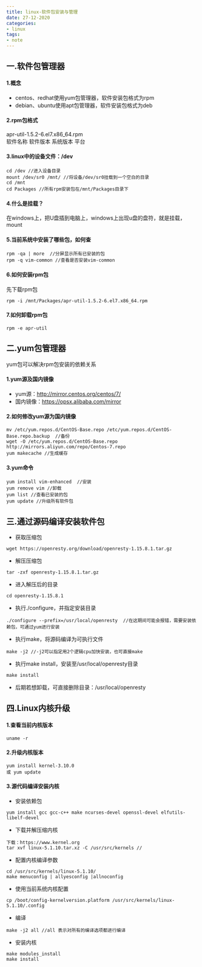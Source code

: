 ```yaml
---
title: linux-软件包安装与管理
date: 27-12-2020
categories: 
- linux
tags:
- note
---
```


## 一.软件包管理器
#### 1.概念
 - centos、redhat使用yum包管理器，软件安装包格式为rpm
 - debian、ubuntu使用apt包管理器，软件安装包格式为deb

#### 2.rpm包格式
 apr-util-1.5.2-6.el7.x86_64.rpm  
 软件名称 软件版本 系统版本 平台
#### 3.linux中的设备文件：/dev
 ```
cd /dev //进入设备目录
mount /dev/sr0 /mnt/ //将设备/dev/sr0挂载到一个空白的目录
cd /mnt
cd Packages //所有rpm安装包在/mnt/Packages目录下
```
#### 4.什么是挂载？
 在windows上，把U盘插到电脑上，windows上出现u盘的盘符，就是挂载，mount

#### 5.当前系统中安装了哪些包，如何查
```
rpm -qa | more  //分屏显示所有已安装的包
rpm -q vim-common //查看是否安装vim-common
```
#### 6.如何安装rpm包
先下载rpm包
```
rpm -i /mnt/Packages/apr-util-1.5.2-6.el7.x86_64.rpm
```
#### 7.如何卸载rpm包
```
rpm -e apr-util
```

## 二.yum包管理器
yum包可以解决rpm包安装的依赖关系  

#### 1.yum源及国内镜像
- yum源：http://mirror.centos.org/centos/7/
- 国内镜像：https://opsx.alibaba.com/mirror

#### 2.如何修改yum源为国内镜像
```
mv /etc/yum.repos.d/CentOS-Base.repo /etc/yum.repos.d/CentOS-Base.repo.backup  //备份
wget -O /etc/yum.repos.d/CentOS-Base.repo http://mirrors.aliyun.com/repo/Centos-7.repo
yum makecache //生成缓存
```
#### 3.yum命令
```
yum install vim-enhanced  //安装
yum remove vim //卸载
yum list //查看已安装的包
yum update //升级所有软件包
```

## 三.通过源码编译安装软件包
- 获取压缩包
```
wget https://openresty.org/download/openresty-1.15.8.1.tar.gz
```
- 解压压缩包
```
tar -zxf openresty-1.15.8.1.tar.gz
```
- 进入解压后的目录
```
cd openresty-1.15.8.1
```
- 执行./configure，并指定安装目录
```
./configure --prefix=/usr/local/openresty  //在这期间可能会报错，需要安装依赖包，可通过yum进行安装
```
- 执行make，将源码编译为可执行文件
```
make -j2 //-j2可以指定用2个逻辑cpu加快安装，也可直接make
```
- 执行make install，安装至/usr/local/openresty目录
```
make install
```
- 后期若想卸载，可直接删除目录：/usr/local/openresty

## 四.Linux内核升级
#### 1.查看当前内核版本
```
uname -r
```
#### 2.升级内核版本
```
yum install kernel-3.10.0
或 yum update
```
#### 3.源代码编译安装内核
- 安装依赖包
```
yum install gcc gcc-c++ make ncurses-devel openssl-devel elfutils-libelf-devel
```
- 下载并解压缩内核
```
下载：https://www.kernel.org
tar xvf linux-5.1.10.tar.xz -C /usr/src/kernels //
```
- 配置内核编译参数
```
cd /usr/src/kernels/linux-5.1.10/
make menuconfig | allyesconfig |allnoconfig
```
- 使用当前系统内核配置
```
cp /boot/config-kernelversion.platform /usr/src/kernels/linux-5.1.10/.config
```
- 编译
```
make -j2 all //all 表示对所有的编译选项都进行编译
```
- 安装内核
```
make modules_install
make install
```